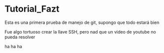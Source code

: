 # Tutorial_Fazt
Esta es una primera prueba de manejo de git, supongo que todo estará  bien

Fue algo tortuoso crear la llave SSH, pero nad que un video de youtube no pueda resolver 

ha ha ha

